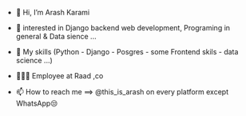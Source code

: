- 👋 Hi, I’m Arash Karami
  
- 👀 interested in Django backend web development, Programing in general & Data sience ...
- 🌱 My skills (Python - Django - Posgres - some Frontend skils - data science ...)
- 👨🏻‍💻 Employee at Raad ,co

- 📫 How to reach me ==> @this_is_arash on every platform except WhatsApp😒

